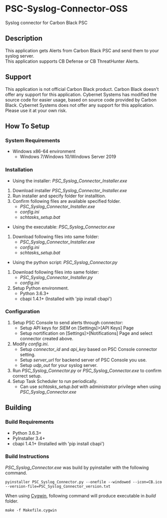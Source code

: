 # PSC-Syslog-Connector-OSS
Syslog connector for Carbon Black PSC

## Description
This application gets Alerts from Carbon Black PSC and send them to your syslog server.  
This application supports CB Defense or CB ThreatHunter Alerts.

## Support
This application is not official Carbon Black product. Carbon Black doesn't offer any support for this application.
Cybernet Systems has modified the source code for easier usage, based on source code provided by Carbon Black.
Cybernet Systems does not offer any support for this application.
Please use it at your own risk.

## How To Setup
### System Requirements
* Windows x86-64 environment
	- Windows 7/Windows 10/Windows Server 2019

### Installation
* Using the installer: *PSC_Syslog_Connector_Installer.exe*
1. Download installer *PSC_Syslog_Connector_Installer.exe*
1. Run installer and specify folder for installtion.
1. Confirm following files are available specified folder.
	- *PSC_Syslog_Connector_Installer.exe*
	- *config.ini*
	- *schtasks_setup.bat*

* Using the executable: *PSC_Syslog_Connector.exe*
1. Download following files into same folder:
	- *PSC_Syslog_Connector_Installer.exe*
	- *config.ini*
	- *schtasks_setup.bat*

* Using the python script: *PSC_Syslog_Connector.py*
1. Download following files into same folder:
	- *PSC_Syslog_Connector_Installer.py*
	- *config.ini*
1. Setup Python environment.
	- Python      3.6.3+
	- cbapi       1.4.1+ (Installed with 'pip install cbapi')

### Configuration
1. Setup PSC Console to send alerts through connector:
	- Setup API keys for *SIEM* on [Settings]>[API Keys] Page
	- Setup nortification on [Settings]>[Notifications] Page and select connector created above.
1. Modify *config.ini*.
	- Setup *connector_id* and *api_key* based on PSC Console connector setting.
	- Setup *server_url* for backend server of PSC Console you use.
	- Setup *udp_out* for your syslog server.
1. Run *PSC_Syslog_Connector.py* or *PSC_Syslog_Connector.exe* to confirm correct setup.
1. Setup Task Scheduler to run periodically.
	- Can use *schtasks_setup.bat* with administrator privilege when using *PSC_Syslog_Connector.exe* 


## Building
### Build Requirements
* Python      3.6.3+
* PyInstaller 3.4+
* cbapi       1.4.1+ (Installed with 'pip install cbapi')

### Build Instructions
*PSC_Syslog_Connector.exe* was build by pyinstaller with the following command. 
```
pyinstaller PSC_Syslog_Connector.py --onefile --windowed --icon=CB.ico --version-file=PSC_Syslog_Connector_version.txt
```

When using [Cygwin](https://www.cygwin.com/), following command will produce executable in *build* folder.
```
make -f Makefile.cygwin
```

